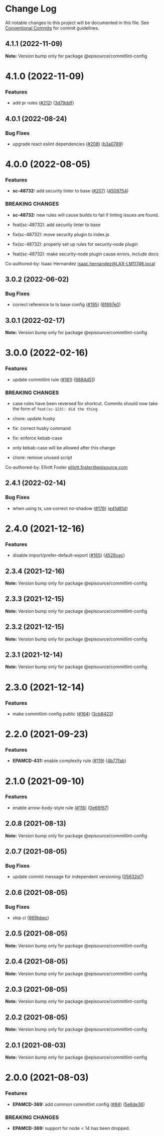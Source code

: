 # Change Log

All notable changes to this project will be documented in this file.
See [Conventional Commits](https://conventionalcommits.org) for commit guidelines.

## 4.1.1 (2022-11-09)

**Note:** Version bump only for package @episource/commitlint-config

# 4.1.0 (2022-11-09)

### Features

- add pr rules ([#212](https://github.com/EpisourceLLC/ts-js-styleguide/issues/212)) ([3d79ddf](https://github.com/EpisourceLLC/ts-js-styleguide/commit/3d79ddf5fd4d15068cee42b1d3c69deeaaaf783a))

## 4.0.1 (2022-08-24)

### Bug Fixes

- upgrade react eslint dependencies ([#208](https://github.com/EpisourceLLC/ts-js-styleguide/issues/208)) ([b3a0789](https://github.com/EpisourceLLC/ts-js-styleguide/commit/b3a078926e61e5803a5dd21f36b8b051445aacb6))

# 4.0.0 (2022-08-05)

### Features

- **sc-48732:** add security linter to base ([#207](https://github.com/EpisourceLLC/ts-js-styleguide/issues/207)) ([4509754](https://github.com/EpisourceLLC/ts-js-styleguide/commit/4509754d570edd6ddee8623423a25ad12c4ffa6f))

### BREAKING CHANGES

- **sc-48732:** new rules will cause builds to fail if linting issues are found.

- feat(sc-48732): add security linter to base

- fix(sc-48732): move security plugin to index.js

- fix(sc-48732): properly set up rules for security-node plugin

- feat(sc-48732): make security-node plugin cause errors, include docs

Co-authored-by: Isaac Hernandez <isaac.hernandez@LAX-LM11746.local>

## 3.0.2 (2022-06-02)

### Bug Fixes

- correct reference to ts base config ([#195](https://github.com/EpisourceLLC/ts-js-styleguide/issues/195)) ([6f897e0](https://github.com/EpisourceLLC/ts-js-styleguide/commit/6f897e0a68bf5f5e6cfa46f00a3fafe86ed68aa3))

## 3.0.1 (2022-02-17)

**Note:** Version bump only for package @episource/commitlint-config

# 3.0.0 (2022-02-16)

### Features

- update commitlint rule ([#181](https://github.com/EpisourceLLC/ts-js-styleguide/issues/181)) ([9884d51](https://github.com/EpisourceLLC/ts-js-styleguide/commit/9884d51fbc81b1852049405d6f38302a4f257438))

### BREAKING CHANGES

- case rules have been reversed for shortcut. Commits should now take the form of `feat(sc-123): did the thing`

- chore: update husky

- fix: correct husky command

- fix: enforce kebab-case
- only kebab-case will be allowed after this change

- chore: remove unused script

Co-authored-by: Elliott Foster <elliott.foster@episource.com>

## 2.4.1 (2022-02-14)

### Bug Fixes

- when using ts, use correct no-shadow ([#176](https://github.com/EpisourceLLC/ts-js-styleguide/issues/176)) ([e41d81d](https://github.com/EpisourceLLC/ts-js-styleguide/commit/e41d81db1d61d3a4b0ffde611060f9ba658e0bbe))

# 2.4.0 (2021-12-16)

### Features

- disable import/prefer-default-export ([#165](https://github.com/EpisourceLLC/ts-js-styleguide/issues/165)) ([4528cec](https://github.com/EpisourceLLC/ts-js-styleguide/commit/4528cec3763fb3d607f31bb1fd7c4b2d0fac9772))

## 2.3.4 (2021-12-16)

**Note:** Version bump only for package @episource/commitlint-config

## 2.3.3 (2021-12-15)

**Note:** Version bump only for package @episource/commitlint-config

## 2.3.2 (2021-12-15)

**Note:** Version bump only for package @episource/commitlint-config

## 2.3.1 (2021-12-14)

**Note:** Version bump only for package @episource/commitlint-config

# 2.3.0 (2021-12-14)

### Features

- make commitlint-config public ([#164](https://github.com/EpisourceLLC/ts-js-styleguide/issues/164)) ([3cb8423](https://github.com/EpisourceLLC/ts-js-styleguide/commit/3cb8423da220c54a82d9b359556aae22bf2594fd))

# 2.2.0 (2021-09-23)

### Features

- **EPAMCD-431:** enable complexity rule ([#119](https://github.com/EpisourceLLC/ts-js-styleguide/issues/119)) ([4b77fab](https://github.com/EpisourceLLC/ts-js-styleguide/commit/4b77fab892151559eaffe565d910b3ac0d0260f1))

# 2.1.0 (2021-09-10)

### Features

- enable arrow-body-style rule ([#116](https://github.com/EpisourceLLC/ts-js-styleguide/issues/116)) ([0e66f67](https://github.com/EpisourceLLC/ts-js-styleguide/commit/0e66f67506dd3fa017d83250e49c64649690703e))

## 2.0.8 (2021-08-13)

**Note:** Version bump only for package @episource/commitlint-config

## 2.0.7 (2021-08-05)

### Bug Fixes

- update commit message for independent versioning ([05632d7](https://github.com/EpisourceLLC/ts-js-styleguide/commit/05632d765182a9181ec1d29d52bc14b1c101c8ac))

## 2.0.6 (2021-08-05)

### Bug Fixes

- skip ci ([869bbec](https://github.com/EpisourceLLC/ts-js-styleguide/commit/869bbec8ae0ca77acd7ec98eaa097fd640414931))

## 2.0.5 (2021-08-05)

**Note:** Version bump only for package @episource/commitlint-config

## 2.0.4 (2021-08-05)

**Note:** Version bump only for package @episource/commitlint-config

## 2.0.3 (2021-08-05)

**Note:** Version bump only for package @episource/commitlint-config

## 2.0.2 (2021-08-05)

**Note:** Version bump only for package @episource/commitlint-config

## 2.0.1 (2021-08-03)

**Note:** Version bump only for package @episource/commitlint-config

# 2.0.0 (2021-08-03)

### Features

- **EPAMCD-369:** add common commitlint config ([#84](https://github.com/EpisourceLLC/ts-js-styleguide/issues/84)) ([5e6de36](https://github.com/EpisourceLLC/ts-js-styleguide/commit/5e6de36e31e9c65a338f78f851e1c27b4a2616b3))

### BREAKING CHANGES

- **EPAMCD-369:** support for node < 14 has been dropped.
